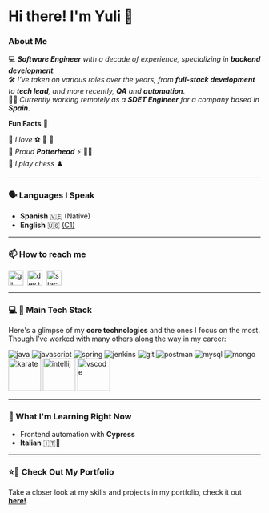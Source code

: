 # Hi there! I'm Yuli 👋

### About Me

💻 _**Software Engineer** with a decade of experience, specializing in **backend development**._  
🛠️ _I’ve taken on various roles over the years, from **full-stack development** to **tech lead**, and more recently, **QA** and **automation**_.  
👩‍💻 _Currently working remotely as a **SDET Engineer** for a company based in **Spain**_.

**Fun Facts** 🌟

🎯 _I love_ ⚽ 🎥 🍕 <br>
🎯 _Proud **Potterhead**_ ⚡ 🙋‍♀️  <br>
🎯 _I play chess_ ♟️ <br>

---

### 🗣 Languages I Speak

- **Spanish** 🇻🇪 (Native)
- **English** 🇺🇸 [(C1)](https://cert.efset.org/zLgeBE)

---

### 📫 How to reach me
<p align="left">
<a href="https://github.com/ypdev19?tab=repositories" target="blank"><img align="center" src="https://www.vectorlogo.zone/logos/github/github-tile.svg" alt="git" height="30" width="30" /></a>&nbsp;
<a href="https://dev.to/ypdev19" target="blank"><img align="center" src="https://www.vectorlogo.zone/logos/devto/devto-icon.svg" alt="dev.to" height="30" width="30" /></a>&nbsp;
<a href="https://stackoverflow.com/users/18516849/ypdev19"><img align="center" alt="stackoverflow" width="30px" src="https://www.vectorlogo.zone/logos/stackoverflow/stackoverflow-icon.svg" /></a>
</p>

---

### 💻 🚀 Main Tech Stack

Here's a glimpse of my **core technologies** and the ones I focus on the most. Though I’ve worked with many others along the way in my career:

<p align="left">
 <img src="https://www.vectorlogo.zone/logos/java/java-ar21.svg" alt="java"  />
 <img src="https://www.vectorlogo.zone/logos/javascript/javascript-icon.svg" alt="javascript"  />
 <img src="https://www.vectorlogo.zone/logos/springio/springio-icon.svg" alt="spring"/>

 <img src="https://www.vectorlogo.zone/logos/jenkins/jenkins-icon.svg" alt="jenkins"  />
 <img src="https://www.vectorlogo.zone/logos/git-scm/git-scm-icon.svg" alt="git" />
 <img src="https://www.vectorlogo.zone/logos/getpostman/getpostman-icon.svg" alt="postman"  />

 <img src="https://www.vectorlogo.zone/logos/mysql/mysql-ar21.svg" alt="mysql" />
 <img src="https://www.vectorlogo.zone/logos/mongodb/mongodb-icon.svg" alt="mongo" />

 <img src="https://cdn.jsdelivr.net/gh/devicons/devicon@latest/icons/karatelabs/karatelabs-original-wordmark.svg" alt="karate" width="65" height="65"  />
 <img src="https://cdn.jsdelivr.net/gh/devicons/devicon@latest/icons/intellij/intellij-original.svg" alt="intellij" width="65" height="65"  />
 <img src="https://cdn.jsdelivr.net/gh/devicons/devicon@latest/icons/vscode/vscode-original.svg" alt="vscode" width="65" height="65"  />
</p>

---

### 🌱 What I'm Learning Right Now 
- Frontend automation with **Cypress**    
- **Italian** 🇮🇹🍕

---

### ⭐📁 Check Out My Portfolio

Take a closer look at my skills and projects in my portfolio, check it out **[here!](https://github.com/ypdev19?tab=repositories)**.
